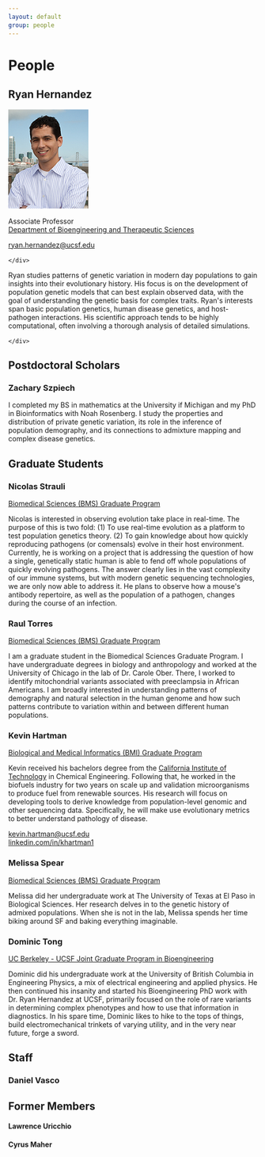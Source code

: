 ```yaml
---
layout: default
group: people
---
```


# People

## Ryan Hernandez

<div class="row">
  <div class="col-md-4">

![Hernandez headshot](/static/img/headshot-Hernandez.jpg)
  
Associate Professor  
[Department of Bioengineering and Therapeutic Sciences](http://bts.ucsf.edu/)

[ryan.hernandez@ucsf.edu](mailto:ryan.hernandez@ucsf.edu)

    </div>
  <div class="col-md-8">

Ryan studies patterns of genetic variation in modern day populations to gain 
insights into their evolutionary history. His focus is on the development of 
population genetic models that can best explain observed data, with the goal of
understanding the genetic basis for complex traits.  Ryan's interests span 
basic population genetics, human disease genetics, and host-pathogen 
interactions.  His scientific approach tends to be highly computational, often
involving a thorough analysis of detailed simulations.

    </div>

## Postdoctoral Scholars

### Zachary Szpiech

I completed my BS in mathematics at the University if Michigan and my PhD in 
Bioinformatics with Noah Rosenberg. I study the properties and distribution of 
private genetic variation, its role in the inference of population demography, 
and its connections to admixture mapping and complex disease genetics.

## Graduate Students

### Nicolas Strauli

[Biomedical Sciences (BMS) Graduate Program](https://bms.ucsf.edu/)

Nicolas is interested in observing evolution take place in real-time. The 
purpose of this is two fold: (1) To use real-time evolution as a platform to 
test population genetics theory. (2) To gain knowledge about how quickly 
reproducing pathogens (or comensals) evolve in their host environment. 
Currently, he is working on a project that is addressing the question of how a 
single, genetically static human is able to fend off whole populations of 
quickly evolving pathogens. The answer clearly lies in the vast complexity of 
our immune systems, but with modern genetic sequencing technologies, we are 
only now able to address it. He plans to observe how a mouse's antibody 
repertoire, as well as the population of a pathogen, changes during the course 
of an infection.

### Raul Torres

[Biomedical Sciences (BMS) Graduate Program](https://bms.ucsf.edu/)

I am a graduate student in the Biomedical Sciences Graduate Program. I have 
undergraduate degrees in biology and anthropology and worked at the University 
of Chicago in the lab of Dr. Carole Ober. There, I worked to identify 
mitochondrial variants associated with preeclampsia in African Americans. I am 
broadly interested in understanding patterns of demography and natural 
selection in the human genome and how such patterns contribute to variation 
within and between different human populations.

### Kevin Hartman

[Biological and Medical Informatics (BMI) Graduate Program](http://bioinformatics.ucsf.edu/)

Kevin received his bachelors degree from the [California Institute of 
Technology](https://www.caltech.edu/) in Chemical Engineering. Following that, 
he worked in the biofuels industry for two years on scale up and validation
microorganisms to produce fuel from renewable sources. His research will focus
on developing tools to derive knowledge 
from population-level genomic and other sequencing data. Specifically, he will 
make use evolutionary metrics to better understand pathology of disease.

[kevin.hartman@ucsf.edu](mailto:kevin.hartman@ucsf.edu)  
[linkedin.com/in/khartman1](https://www.linkedin.com/in/khartman1)

### Melissa Spear

[Biomedical Sciences (BMS) Graduate Program](https://bms.ucsf.edu/)

Melissa did her undergraduate work at The University of Texas at El Paso in
Biological Sciences. Her research delves in to the genetic history of admixed
populations. When she is not in the lab, Melissa spends her time biking around
SF and baking everything imaginable.

### Dominic Tong

[UC Berkeley - UCSF Joint Graduate Program in Bioengineering](http://bioegrad.berkeley.edu/)

Dominic did his undergraduate work at the University of British Columbia in
Engineering Physics, a mix of electrical engineering and applied physics. He
then continued his insanity and started his Bioengineering PhD work with Dr.
Ryan Hernandez at UCSF, primarily focused on the role of rare variants in
determining complex phenotypes and how to use that information in diagnostics.
In his spare time, Dominic likes to hike to the tops of things, build
electromechanical trinkets of varying utility, and in the very near future,
forge a sword.

## Staff

### Daniel Vasco

## Former Members

#### Lawrence Uricchio

#### Cyrus Maher